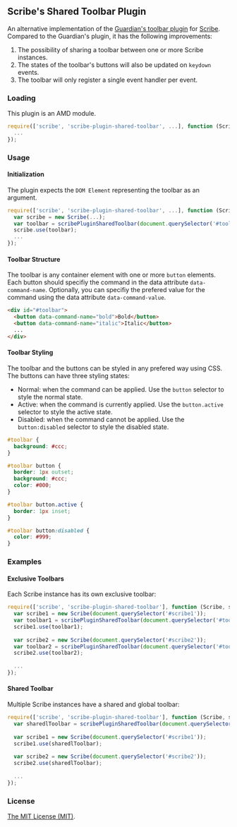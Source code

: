 ## Scribe's Shared Toolbar Plugin

An alternative implementation of the [Guardian's toolbar plugin][1] for [Scribe][2]. Compared to the Guardian's plugin, it has the following improvements: 

1. The possibility of sharing a toolbar between one or more Scribe instances.
2. The states of the toolbar's buttons will also be updated on `keydown` events.
3. The toolbar will only register a single event handler per event.

### Loading

This plugin is an AMD module.

```javascript
require(['scribe', 'scribe-plugin-shared-toolbar', ...], function (Scribe, scribePluginSharedToolbar, ...) {
  ...
});
```

### Usage

#### Initialization

The plugin expects the `DOM Element` representing the toolbar as an argument.

```javascript
require(['scribe', 'scribe-plugin-shared-toolbar', ...], function (Scribe, scribePluginSharedToolbar, ...) {
  var scribe = new Scribe(...);
  var toolbar = scribePluginSharedToolbar(document.querySelector('#toolbar'));
  scribe.use(toolbar);
  ...
});
```

#### Toolbar Structure

The toolbar is any container element with one or more `button` elements. Each button should specifiy the command in the data attribute `data-command-name`. Optionally, you can specifiy the prefered value for the command using the data attribute `data-command-value`.

```html
<div id="#toolbar">
  <button data-command-name="bold">Bold</button>
  <button data-command-name="italic">Italic</button>
  ...
</div>
```

#### Toolbar Styling

The toolbar and the buttons can be styled in any prefered way using CSS. The buttons can have three styling states:

* Normal: when the command can be applied. Use the `button` selector to style the normal state.
* Active: when the command is currently applied. Use the `button.active` selector to style the active state.
* Disabled: when the command cannot be applied. Use the `button:disabled` selector to style the disabled state.

```css
#toolbar {
  background: #ccc;
}

#toolbar button {
  border: 1px outset;
  background: #ccc;
  color: #000;
}

#toolbar button.active {
  border: 1px inset;
}

#toolbar button:disabled {
  color: #999;
}
```

### Examples

#### Exclusive Toolbars

Each Scribe instance has its own exclusive toolbar:

```javascript
require(['scribe', 'scribe-plugin-shared-toolbar'], function (Scribe, scribePluginSharedToolbar) {
  var scribe1 = new Scribe(document.querySelector('#scribe1'));
  var toolbar1 = scribePluginSharedToolbar(document.querySelector('#toolbar1'));
  scribe1.use(toolbar1);
  
  var scribe2 = new Scribe(document.querySelector('#scribe2'));
  var toolbar2 = scribePluginSharedToolbar(document.querySelector('#toolbar2'));
  scribe2.use(toolbar2);
  
  ...
});
```

#### Shared Toolbar

Multiple Scribe instances have a shared and global toolbar:

```javascript
require(['scribe', 'scribe-plugin-shared-toolbar'], function (Scribe, scribePluginSharedToolbar) {
  var sharedlToolbar = scribePluginSharedToolbar(document.querySelector('#toolbar'));
  
  var scribe1 = new Scribe(document.querySelector('#scribe1'));
  scribe1.use(sharedlToolbar);
  
  var scribe2 = new Scribe(document.querySelector('#scribe2'));
  scribe2.use(sharedlToolbar);
  
  ...
});
```

### License

[The MIT License (MIT)][3].

[1]:https://github.com/guardian/scribe-plugin-toolbar
[2]:https://github.com/guardian/scribe
[3]:LICENSE
